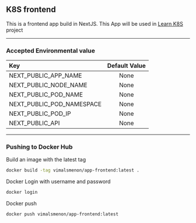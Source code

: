 ## K8S frontend

This is a frontend app build in NextJS. This App will be used in [Learn K8S](https://github.com/vimalmenon/k8s-learn) project

---
### Accepted Environmental value
| Key |  Default Value  |
|:-----|:--------:|
| NEXT_PUBLIC_APP_NAME   | None |
| NEXT_PUBLIC_NODE_NAME   |  None  |
| NEXT_PUBLIC_POD_NAME   | None |
| NEXT_PUBLIC_POD_NAMESPACE   | None |
| NEXT_PUBLIC_POD_IP   |  None  |
| NEXT_PUBLIC_API   |  None  |

---
### Pushing to Docker Hub
Build an image with the latest tag
```bash
docker build -tag vimalsmenon/app-frontend:latest .
```
Docker Login with username and password
```bash
docker login
```
Docker push
```bash
docker push vimalsmenon/app-frontend:latest
```